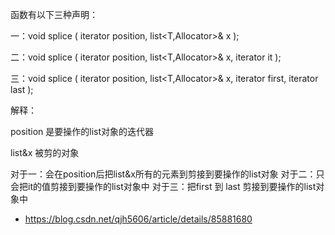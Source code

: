 函数有以下三种声明：

一：void splice ( iterator position, list<T,Allocator>& x );

二：void splice ( iterator position, list<T,Allocator>& x, iterator it );

三：void splice ( iterator position, list<T,Allocator>& x, iterator first, iterator last );

解释：

position 是要操作的list对象的迭代器

list&x 被剪的对象

对于一：会在position后把list&x所有的元素到剪接到要操作的list对象
对于二：只会把it的值剪接到要操作的list对象中
对于三：把first 到 last 剪接到要操作的list对象中



* https://blog.csdn.net/qjh5606/article/details/85881680